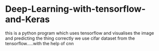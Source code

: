 # Deep-Learning-with-tensorflow-and-Keras
this is a python program which uses tensorflow and visualises the image and predicting the thing correctly
we use cifar dataset from the tensorflow.....with the help of cnn
